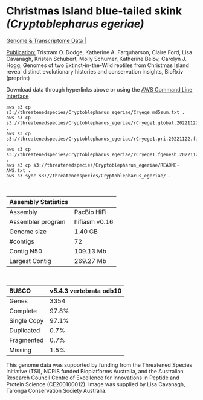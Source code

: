 # **Christmas Island blue-tailed skink** *(Cryptoblepharus egeriae)* 

[Genome & Transcriptome Data ](https://threatenedspecies.s3.ap-southeast-2.amazonaws.com/index.html) | 

[Publication:]()  Tristram O. Dodge, Katherine A. Farquharson, Claire Ford, Lisa Cavanagh, Kristen Schubert, Molly Schumer, Katherine Belov, Carolyn J. Hogg, Genomes of two Extinct-in-the-Wild reptiles from Christmas Island reveal distinct evolutionary histories and conservation insights, BioRxiv (preprint)

Download data through hyperlinks above or using the [AWS Command Line Interface](https://docs.aws.amazon.com/cli/latest/userguide/cli-chap-install.html)
  
```
aws s3 cp s3://threatenedspecies/Cryptoblepharus_egeriae/Cryege_md5sum.txt .
aws s3 cp s3://threatenedspecies/Cryptoblepharus_egeriae/rCryege1.global.20221122.fasta.gz .
aws s3 cp s3://threatenedspecies/Cryptoblepharus_egeriae/rCryege1.pri.20221122.fasta.gz .
aws s3 cp s3://threatenedspecies/Cryptoblepharus_egeriae/rCryege1.fgenesh.20221122.gff3 .
aws s3 cp s3://threatenedspecies/Cryptoblepharus_egeriae/README-AWS.txt .
aws s3 sync s3://threatenedspecies/Cryptoblepharus_egeriae/ .

```

<br>

| Assembly Statistics |  |
|:--- | --- |
| Assembly    | PacBio HiFi |
| Assembler program |  hifiasm v0.16 |
| Genome size | 1.40 GB |
| #contigs | 72 |
| Contig N50 | 109.13 Mb |
| Largest Contig | 269.27 Mb |

<br>

| **BUSCO** | **v5.4.3 vertebrata odb10** |
|:--- | --- |
| Genes    | 3354 |
| Complete    | 97.8% |
| Single Copy |  97.1% |
| Duplicated | 0.7% |
| Fragmented | 0.7% |
| Missing | 1.5%  |

This genome data was supported by funding from the Threatened Species Initiative (TSI), NCRIS funded Bioplatforms Australia, and the Australian Research Council Centre of Excellence for Innovations in Peptide and Protein Science (CE200100012). Image was supplied by Lisa Cavanagh, Taronga Conservation Society Australia.

